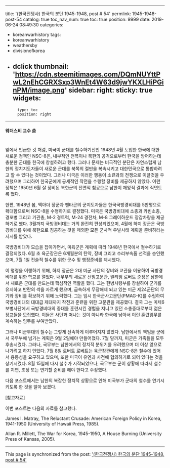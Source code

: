 
---
title: '(한국전쟁사) 한국의 분단 1945-1948, post # 54'
permlink: 1945-1948-post-54
catalog: true
toc_nav_num: true
toc: true
position: 9999
date: 2019-06-24 08:49:30
categories:
- koreanwarhistory
tags:
- koreanwarhistory
- weathersby
- divisionofkorea
- dclick
thumbnail: 'https://cdn.steemitimages.com/DQmNUYttPwL2nEhCGRXSxp3WnEt4W63d9jwYKXLHiPGinPM/image.png'
sidebar:
    right:
        sticky: true
widgets:
    -
        type: toc
        position: right
---


#### 웨더스비 교수 씀
#


앞에서 언급한 것 처럼, 미국이 군대를 철수하기전인 1948년 4월 도입한 한국에 대한 새로운 정책인  NSC-8은, 내부적인 전복이나 북한의 공격으로부터 한국을 방어하는데 충분한 군대를 한국에 창설하려고 했다. 그러나 문제는 비극적인 분단은 자연스럽게 남한의 정치지도자들이 새로운 군대를 북쪽의 절반을 복속시키고 대한민국으로 통합하려고 할 수 있다는 것이었다. 그러나 미국은 이러한 행동이 소련과의 전쟁으로 이끌것을 우려했으며 그리하여 한국군에게 공세적인 작전을 수행할 장비를 제공하지 않았다. 이런 정책은 1950년 6월 잘 장비된 북한군의 전면적 침공으로 남한이 재앙적 결과에 직면토록 했다. 


한편, 1948년 봄, 맥아더 장군과 펜타곤의 군지도자들은 한국국방경비대를 5만명으로 확대함으로써 NSC-8을 수행하기로 결정했다. 미국은 국방경비대에 소총과 카빈소총, 경포병 그리고 기관총, 	M-2 경트럭, M-24 경전차, M-8 그레이하운드 장갑차량을 제공하기로 했다. 3월까지 국방경비대는 거의 완전히 편성되었으며, 4월에 하지 장군은 국방경비대를 위해 북한으로 침공하는 것을 제외한 모든 군사적 우발사태 계획을 준비하라는 지시를 받았다.


국방경비대가 모습을 잡아가면서, 미육군은 계획에 따라 1948년 한국에서 철수하기로 결정되었다. 6월 초 육군장관은 6개월분의 탄약, 장비 그리고 수리부속품 선적을 승인했으며, 7월 1일 전술적 철수를 위한 군수 및 행정준비를 제시했다. 


이 명령을 이행하기 위해, 하지 장군은 2대 미군 사단의 장비와 교관을 이용하여 국방경비대를 위한 학교를 열었다. 내무부의 새로운 선임고문관, 윌리엄 로버트 준장은 남한에서 새로운 군대를 만드는데 핵심적인 역할을 했다. 그는 헌병사령부를 창설하여 군기를 유지하고 반란의 싹을 자르게 했으며, 급속하게 무장해제 되고 있는 미군 제24군단의 무기와 장비를 확보하기 위해 노력했다. 그는 임시 한국군사고문단(PMAG-K)를 수립하여 국방경비대의 대대급 제대까지 작전과 훈련을 위한 고문관을 제공했다. 결국 그는 미제6보병사단에서 국방경비대의 중대를 훈련시킨 경험을 지니고 있던 소총중대로부터 젊은 장교들을 모집했다. 이들은 사단과 떠나는 것이 아니라 한국에 남아서 이런 훈련임무를 계속하는 임무를 부여받았다. 

그러나 미군부대의 철수는 그렇게 신속하게 이루어지지 않았다. 남한에서의 책임을 군에서 국무부에 넘기는 계획은 9월 2일에야 만들어졌다. 7월 말까지, 미군은 가족들을 모두 후송시켰다. 그러나, 국무부는 남한에서의 정치적 분위기를 우려했으며 더 이상 앞으로 나가려고 하지 안았다. 7월 8일 로버트 로베트는 육군장관에게  NSC-8은 철수에 있어서 융통성을 요구하고 있으며, 또한 미국이 유엔과 사전에 협의하기로 되어 있다는 것을 상기시켰다. 8월 15일에 다시 철수가 시작되었으나, 국무부는 군이 상황에 따라서 철수를 지연, 조정 또는 연기할 준비를 해야 한다고 주장했다. 


다음 포스트에서는 남한의 복잡한 정치적 상황으로 인해 미국부가 군대의 철수를 연기시키도록 한 것을 알아 보겠다. 

[참고자료]

이번 포스트는 다음의 자료를 참고했다. 

James I. Matray, The Reluctant Crusade: American Foreign Policy in Korea, 1941-1950 (University of Hawaii Press, 1985).

Allan R. Millett, The War for Korea, 1945-1950, A House Burning (University Press of Kansas, 2005).

- - -

This page is synchronized from the post: ['(한국전쟁사) 한국의 분단 1945-1948, post # 54'](https://steemit.com/@wisdomandjustice/1945-1948-post-54)
